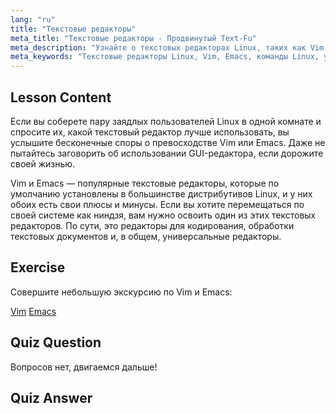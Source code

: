 ```yaml
---
lang: "ru"
title: "Текстовые редакторы"
meta_title: "Текстовые редакторы - Продвинутый Text-Fu"
meta_description: "Узнайте о текстовых редакторах Linux, таких как Vim и Emacs. Откройте для себя их использование и важность для навигации по системе. Начните свое путешествие по текстовым редакторам Linux!"
meta_keywords: "Текстовые редакторы Linux, Vim, Emacs, команды Linux, учебник Linux, Linux для начинающих, руководство по Linux"
---
```


## Lesson Content

Если вы соберете пару заядлых пользователей Linux в одной комнате и спросите их, какой текстовый редактор лучше использовать, вы услышите бесконечные споры о превосходстве Vim или Emacs. Даже не пытайтесь заговорить об использовании GUI-редактора, если дорожите своей жизнью.

Vim и Emacs — популярные текстовые редакторы, которые по умолчанию установлены в большинстве дистрибутивов Linux, и у них обоих есть свои плюсы и минусы. Если вы хотите перемещаться по своей системе как ниндзя, вам нужно освоить один из этих текстовых редакторов. По сути, это редакторы для кодирования, обработки текстовых документов и, в общем, универсальные редакторы.

## Exercise

Совершите небольшую экскурсию по Vim и Emacs:

[Vim](http://www.vim.org/)
[Emacs](https://www.gnu.org/software/emacs/)

## Quiz Question

Вопросов нет, двигаемся дальше!

## Quiz Answer
